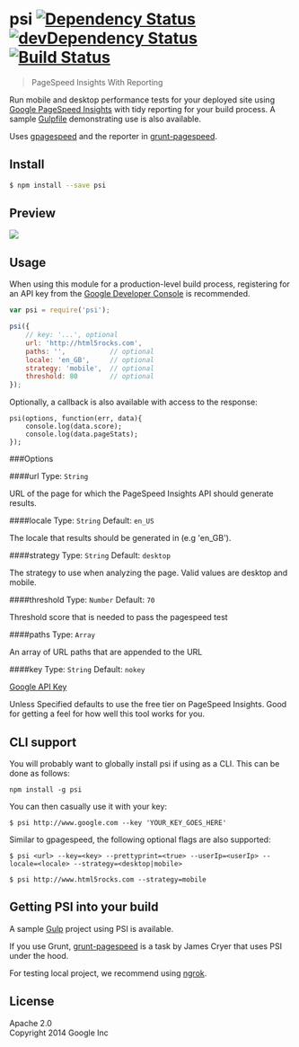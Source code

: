 # psi [![Dependency Status](https://david-dm.org/addyosmani/psi.svg)](https://david-dm.org/addyosmani/psi) [![devDependency Status](https://david-dm.org/addyosmani/psi/dev-status.svg)](https://david-dm.org/addyosmani/psi#info=devDependencies) [![Build Status](https://travis-ci.org/addyosmani/psi.svg?branch=master)](https://travis-ci.org/addyosmani/psi)

> PageSpeed Insights With Reporting

Run mobile and desktop performance tests for your deployed site using [Google PageSpeed Insights](https://developers.google.com/speed/docs/insights/v1/getting_started) with tidy reporting for your build process. A sample [Gulpfile](https://github.com/addyosmani/psi-gulp-sample) demonstrating use is also available.

Uses [gpagespeed](https://github.com/zrrrzzt/gpagespeed/) and the reporter in [grunt-pagespeed](https://github.com/jrcryer/grunt-pagespeed).

## Install

```bash
$ npm install --save psi
```

## Preview

<img src="http://i.imgur.com/pbLR4pV.png"/>

## Usage

When using this module for a production-level build process, registering for an API key from the [Google Developer Console](https://developers.google.com/speed/docs/insights/v1/getting_started#auth) is recommended.

```js
var psi = require('psi');

psi({
	// key: '...', optional
	url: 'http://html5rocks.com',
	paths: '',           // optional
	locale: 'en_GB',     // optional
	strategy: 'mobile',  // optional
	threshold: 80        // optional
});
```

Optionally, a callback is also available with access to the response:

```
psi(options, function(err, data){
	console.log(data.score);
	console.log(data.pageStats);
});
```

###Options

####url
Type: `String`

URL of the page for which the PageSpeed Insights API should generate results.

####locale
Type: `String`
Default: `en_US`

The locale that results should be generated in (e.g 'en_GB').

####strategy
Type: `String`
Default: `desktop`

The strategy to use when analyzing the page. Valid values are desktop and mobile.

####threshold
Type: `Number`
Default: `70`

Threshold score that is needed to pass the pagespeed test

####paths
Type: `Array`

An array of URL paths that are appended to the URL

####key
Type: `String`
Default: `nokey`

[Google API Key](https://code.google.com/apis/console/)

Unless Specified defaults to use the free tier on PageSpeed Insights. Good for getting a feel for how well this tool works for you.


## CLI support

You will probably want to globally install psi if using as a CLI. This can be done as follows:

```
npm install -g psi
```

You can then casually use it with your key:

```
$ psi http://www.google.com --key 'YOUR_KEY_GOES_HERE'
```

Similar to gpagespeed, the following optional flags are also supported:

```
$ psi <url> --key=<key> --prettyprint=<true> --userIp=<userIp> --locale=<locale> --strategy=<desktop|mobile>
```

```
$ psi http://www.html5rocks.com --strategy=mobile
```

## Getting PSI into your build

A sample [Gulp](https://github.com/addyosmani/psi-gulp-sample) project using PSI is available.

If you use Grunt, [grunt-pagespeed](https://github.com/jrcryer/grunt-pagespeed) is a task by James Cryer that uses PSI under the hood.

For testing local project, we recommend using [ngrok](http://www.jamescryer.com/2014/06/12/grunt-pagespeed-and-ngrok-locally-testing/).

## License

Apache 2.0  
Copyright 2014 Google Inc
